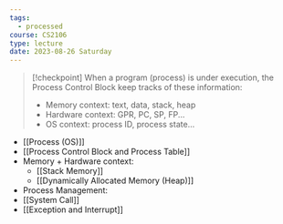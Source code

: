 ```yaml
---
tags:
  - processed
course: CS2106
type: lecture
date: 2023-08-26 Saturday
---
```


>[!checkpoint]
> When a program (process) is under execution, the Process Control Block keep tracks of these information:
> - Memory context: text, data, stack, heap
> - Hardware context: GPR, PC, SP, FP...
> - OS context: process ID, process state...

- [[Process (OS)]]
- [[Process Control Block and Process Table]]
- Memory + Hardware context:
	- [[Stack Memory]]
	- [[Dynamically Allocated Memory (Heap)]]
- Process Management:
- [[System Call]]
- [[Exception and Interrupt]]

